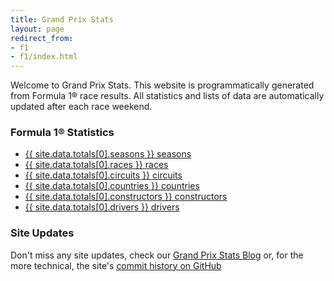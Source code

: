 ```yaml
---
title: Grand Prix Stats
layout: page
redirect_from:
- f1
- f1/index.html
---
```


Welcome to Grand Prix Stats. This website is programmatically generated from
Formula 1® race results. All statistics and lists of data are automatically
updated after each race weekend.

### Formula 1® Statistics

- [{{ site.data.totals[0].seasons }} seasons](/f1/seasons)
- [{{ site.data.totals[0].races }} races](/f1/races)
- [{{ site.data.totals[0].circuits }} circuits](/f1/circuits)
- [{{ site.data.totals[0].countries }} countries](/f1/countries)
- [{{ site.data.totals[0].constructors }} constructors](/f1/constructors)
- [{{ site.data.totals[0].drivers }} drivers](/f1/drivers)

### Site Updates

Don't miss any site updates, check our [Grand Prix Stats Blog](/blog) or, for
the more technical, the site's
[commit history on GitHub](https://github.com/grand-prix-stats/grand-prix-stats.github.io/commits/master)
